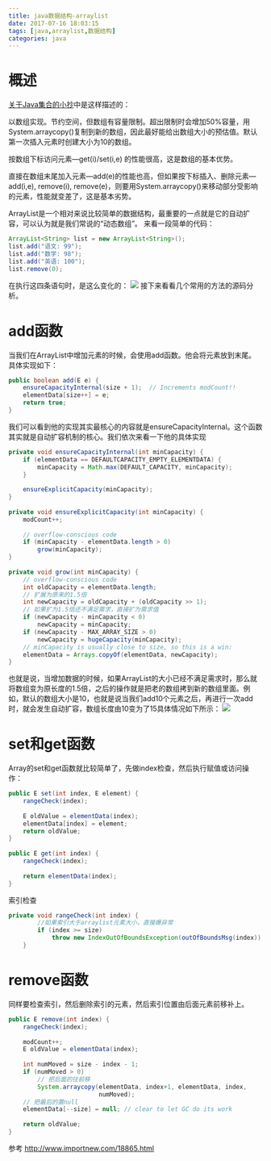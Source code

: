 ```yaml
---
title: java数据结构-arraylist
date: 2017-07-16 18:03:15
tags: [java,arraylist,数据结构]
categories: java
---
```

# 概述
[关于Java集合的小抄](http://calvin1978.blogcn.com/articles/collection.html)中是这样描述的：

以数组实现。节约空间，但数组有容量限制。超出限制时会增加50%容量，用System.arraycopy()复制到新的数组，因此最好能给出数组大小的预估值。默认第一次插入元素时创建大小为10的数组。

按数组下标访问元素—get(i)/set(i,e) 的性能很高，这是数组的基本优势。

直接在数组末尾加入元素—add(e)的性能也高，但如果按下标插入、删除元素—add(i,e), remove(i), remove(e)，则要用System.arraycopy()来移动部分受影响的元素，性能就变差了，这是基本劣势。

ArrayList是一个相对来说比较简单的数据结构，最重要的一点就是它的自动扩容，可以认为就是我们常说的“动态数组”。
来看一段简单的代码：
````java
ArrayList<String> list = new ArrayList<String>();
list.add("语文: 99");
list.add("数学: 98");
list.add("英语: 100");
list.remove(0);
````
在执行这四条语句时，是这么变化的：
[![](http://idiotsky.me/images1/java-arraylist-3.png)](http://idiotsky.me/images1/java-arraylist-3.png)
接下来看看几个常用的方法的源码分析。
<!-- more -->

# add函数
当我们在ArrayList中增加元素的时候，会使用add函数。他会将元素放到末尾。具体实现如下：
````java
public boolean add(E e) {
    ensureCapacityInternal(size + 1);  // Increments modCount!!
    elementData[size++] = e;
    return true;
}
````
我们可以看到他的实现其实最核心的内容就是ensureCapacityInternal。这个函数其实就是自动扩容机制的核心。我们依次来看一下他的具体实现
````java
private void ensureCapacityInternal(int minCapacity) {
    if (elementData == DEFAULTCAPACITY_EMPTY_ELEMENTDATA) {
        minCapacity = Math.max(DEFAULT_CAPACITY, minCapacity);
    }
 
    ensureExplicitCapacity(minCapacity);
}
 
private void ensureExplicitCapacity(int minCapacity) {
    modCount++;
 
    // overflow-conscious code
    if (minCapacity - elementData.length > 0)
        grow(minCapacity);
}
 
private void grow(int minCapacity) {
    // overflow-conscious code
    int oldCapacity = elementData.length;
    // 扩展为原来的1.5倍
    int newCapacity = oldCapacity + (oldCapacity >> 1);
    // 如果扩为1.5倍还不满足需求，直接扩为需求值
    if (newCapacity - minCapacity < 0)
        newCapacity = minCapacity;
    if (newCapacity - MAX_ARRAY_SIZE > 0)
        newCapacity = hugeCapacity(minCapacity);
    // minCapacity is usually close to size, so this is a win:
    elementData = Arrays.copyOf(elementData, newCapacity);
}
````
也就是说，当增加数据的时候，如果ArrayList的大小已经不满足需求时，那么就将数组变为原长度的1.5倍，之后的操作就是把老的数组拷到新的数组里面。例如，默认的数组大小是10，也就是说当我们add10个元素之后，再进行一次add时，就会发生自动扩容，数组长度由10变为了15具体情况如下所示：
[![](http://idiotsky.me/images1/java-arraylist-2.png)](http://idiotsky.me/images1/java-arraylist-2.png)

# set和get函数
Array的set和get函数就比较简单了，先做index检查，然后执行赋值或访问操作：
````java
public E set(int index, E element) {
    rangeCheck(index);
 
    E oldValue = elementData(index);
    elementData[index] = element;
    return oldValue;
}
 
public E get(int index) {
    rangeCheck(index);
 
    return elementData(index);
}
````
索引检查
````java
private void rangeCheck(int index) {
        //如果索引大于arraylist元素大小，直接爆异常
        if (index >= size)
            throw new IndexOutOfBoundsException(outOfBoundsMsg(index));
    }
````

# remove函数
同样要检查索引，然后删除索引的元素，然后索引位置由后面元素前移补上。
````java
public E remove(int index) {
    rangeCheck(index);
 
    modCount++;
    E oldValue = elementData(index);
 
    int numMoved = size - index - 1;
    if (numMoved > 0)
        // 把后面的往前移
        System.arraycopy(elementData, index+1, elementData, index,
                         numMoved);
    // 把最后的置null
    elementData[--size] = null; // clear to let GC do its work
 
    return oldValue;
}
````
参考 http://www.importnew.com/18865.html